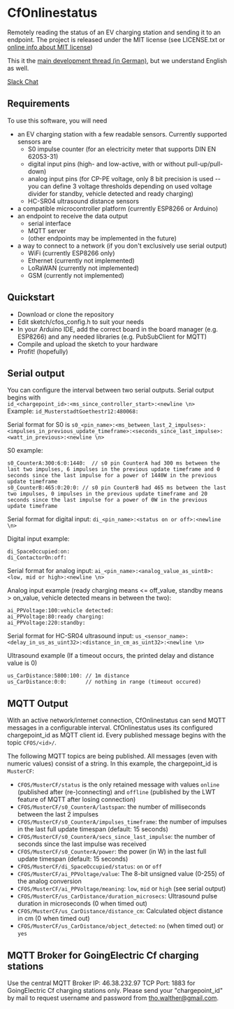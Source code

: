 # CfOnlinestatus
Remotely reading the status of an EV charging station and sending it to an endpoint. The project is released under the MIT license (see LICENSE.txt or [online info about MIT license](https://choosealicense.com/licenses/mit/))

This it the [main development thread (in German)](https://www.goingelectric.de/forum/goingelectric-crowdfunding/neues-projekt-onlinestatus-fuer-crowdfunding-ladepunkte-t29325.html), but we understand English as well. 

[Slack Chat](https://cfonlinestatus.slack.com)

## Requirements
To use this software, you will need
- an EV charging station with a few readable sensors. Currently supported sensors are
  - S0 impulse counter (for an electricity meter that supports DIN EN 62053-31)
  - digital input pins (high- and low-active, with or without pull-up/pull-down)
  - analog input pins (for CP-PE voltage, only 8 bit precision is used -- you can define 3 voltage thresholds depending on used voltage divider for standby, vehicle detected and ready charging)
  - HC-SR04 ultrasound distance sensors
- a compatible microcontroller platform (currently ESP8266 or Arduino)
- an endpoint to receive the data output
  - serial interface
  - MQTT server
  - (other endpoints may be implemented in the future)
- a way to connect to a network (if you don't exclusively use serial output)
  - WiFi (currently ESP8266 only)
  - Ethernet (currently not implemented)
  - LoRaWAN (currently not implemented)
  - GSM (currently not implemented)
  
## Quickstart
- Download or clone the repository
- Edit sketch/cfos_config.h to suit your needs
- In your Arduino IDE, add the correct board in the board manager (e.g. ESP8266) and any needed libraries (e.g. PubSubClient for MQTT)
- Compile and upload the sketch to your hardware
- Profit! (hopefully)

## Serial output
You can configure the interval between two serial outputs. Serial output begins with  
`id_<chargepoint_id>:<ms_since_controller_start>:<newline \n>`  
Example: `id_MusterstadtGoethestr12:480068:`

Serial format for S0 is `s0_<pin_name>:<ms_between_last_2_impulses>:<impulses_in_previous_update_timeframe>:<seconds_since_last_impulse>:<watt_in_previous>:<newline \n>`

S0 example:
```
s0_CounterA:300:6:0:1440:  // s0 pin CounterA had 300 ms between the last two impulses, 6 impulses in the previous update timeframe and 0 seconds since the last impulse for a power of 1440W in the previous update timeframe
s0_CounterB:465:0:20:0: // s0 pin CounterB had 465 ms between the last two impulses, 0 impulses in the previous update timeframe and 20 seconds since the last impulse for a power of 0W in the previous update timeframe
```

Serial format for digital input: `di_<pin_name>:<status on or off>:<newline \n>`

Digital input example:
```
di_SpaceOccupied:on:
di_ContactorOn:off:
```

Serial format for analog input: `ai_<pin_name>:<analog_value_as_uint8>:<low, mid or high>:<newline \n>`

Analog input example (ready charging means <= off_value, standby means > on_value, vehicle detected means in between the two):
```
ai_PPVoltage:100:vehicle detected:
ai_PPVoltage:80:ready charging:
ai_PPVoltage:220:standby:
```

Serial format for HC-SR04 ultrasound input: `us_<sensor_name>:<delay_in_us_as_uint32>:<distance_in_cm_as_uint32>:<newline \n>`

Ultrasound example (If a timeout occurs, the printed delay and distance value is 0)
```
us_CarDistance:5800:100: // 1m distance
us_CarDistance:0:0:      // nothing in range (timeout occured)
```

## MQTT Output
With an active network/internet connection, CfOnlinestatus can send MQTT messages in a configurable interval. CfOnlinestatus uses its configured chargepoint_id as MQTT client id. Every published message begins with the topic `CFOS/<id>/`.

The following MQTT topics are being published. All messages (even with numeric values) consist of a string. In this example, the chargepoint_id is `MusterCF`:
- `CFOS/MusterCF/status` is the only retained message with values `online` (published after (re-)connecting) and `offline` (published by the LWT feature of MQTT after losing connection)
- `CFOS/MusterCF/s0_CounterA/lastspan`: the number of milliseconds between the last 2 impulses
- `CFOS/MusterCF/s0_CounterA/impulses_timeframe`: the number of impulses in the last full update timespan (default: 15 seconds)
- `CFOS/MusterCF/s0_CounterA/secs_since_last_impulse`: the number of seconds since the last impulse was received
- `CFOS/MusterCF/s0_CounterA/power`: the power (in W) in the last full update timespan (default: 15 seconds)
- `CFOS/MusterCF/di_SpaceOccupied/status`: `on` or  `off`
- `CFOS/MusterCF/ai_PPVoltage/value`: The 8-bit unsigned value (0-255) of the analog conversion
- `CFOS/MusterCF/ai_PPVoltage/meaning`: `low`, `mid` or `high` (see serial output)
- `CFOS/MusterCF/us_CarDistance/duration_microsecs`: Ultrasound pulse duration in microseconds (0 when timed out)
- `CFOS/MusterCF/us_CarDistance/distance_cm`: Calculated object distance in cm (0 when timed out)
- `CFOS/MusterCF/us_CarDistance/object_detected`: `no` (when timed out) or `yes`

## MQTT Broker for GoingElectric Cf charging stations
Use the central MQTT Broker IP: 46.38.232.97 TCP Port: 1883 for GoingElectric Cf charging stations only. 
Please send your "chargepoint_id" by mail to request username and password from tho.walther@gmail.com.
